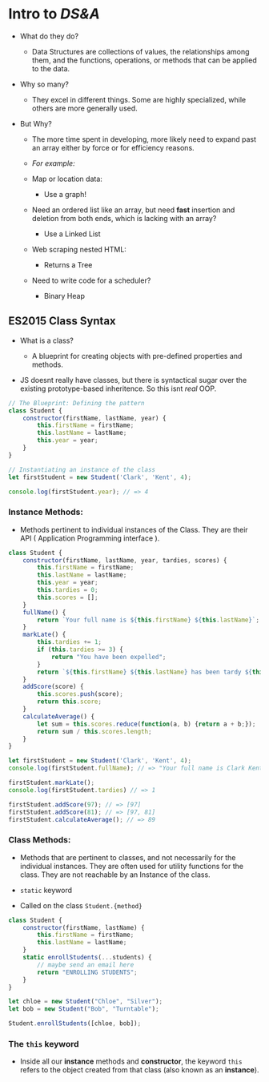 #  Intro to *DS&A*

- What do they do? 
    - Data Structures are collections of values, the relationships among them, and the functions, operations, or methods that can be applied to the data.

- Why so many?
    - They excel in different things. Some are highly specialized, while others are more generally used.

- But Why?
    - The more time spent in developing, more likely need to expand past an array either by force or for efficiency reasons.

    - *For example:*
    - Map or location data:
        - Use a graph!

    - Need an ordered list like an array, but need **fast** insertion and deletion from both ends, which is lacking with an array?
        - Use a Linked List

    - Web scraping nested HTML:
        - Returns a Tree

    - Need to write code for a scheduler?
        - Binary Heap


## ES2015 Class Syntax
- What is a class? 
     - A blueprint for creating objects with pre-defined properties and methods.

- JS doesnt really have classes, but there is syntactical sugar over the existing prototype-based inheritence. So this isnt *real* OOP.

```js
// The Blueprint: Defining the pattern
class Student {
    constructor(firstName, lastName, year) {
        this.firstName = firstName;
        this.lastName = lastName;
        this.year = year;
    }
}

// Instantiating an instance of the class
let firstStudent = new Student('Clark', 'Kent', 4);

console.log(firstStudent.year); // => 4
```

### Instance Methods:
- Methods pertinent to individual instances of the Class. They are their API ( Application Programming interface ).
```js
class Student {
    constructor(firstName, lastName, year, tardies, scores) {
        this.firstName = firstName;
        this.lastName = lastName;
        this.year = year;
        this.tardies = 0;
        this.scores = [];
    }
    fullName() {
        return `Your full name is ${this.firstName} ${this.lastName}`;
    }
    markLate() {
        this.tardies += 1;
        if (this.tardies >= 3) {
            return "You have been expelled";
        }
        return `${this.firstName} ${this.lastName} has been tardy ${this.tardies} times`;
    }
    addScore(score) {
        this.scores.push(score);
        return this.score;
    }
    calculateAverage() {
        let sum = this.scores.reduce(function(a, b) {return a + b;});
        return sum / this.scores.length;
    }
}

let firstStudent = new Student('Clark', 'Kent', 4);
console.log(firstStudent.fullName); // => "Your full name is Clark Kent"

firstStudent.markLate();
console.log(firstStudent.tardies) // => 1

firstStudent.addScore(97); // => [97]
firstStudent.addScore(81); // => [97, 81]
firstStudent.calculateAverage(); // => 89 
```

### Class Methods: 
- Methods that are pertinent to classes, and not necessarily for the individual instances. They are often used for utility functions for the class. They are not reachable by an Instance of the class.

- `static` keyword

- Called on the class `Student.{method}`

```js
class Student {
    constructor(firstName, lastName) {
        this.firstName = firstName;
        this.lastName = lastName;
    }
    static enrollStudents(...students) {
        // maybe send an email here
        return "ENROLLING STUDENTS";
    }
}

let chloe = new Student("Chloe", "Silver");
let bob = new Student("Bob", "Turntable");

Student.enrollStudents([chloe, bob]);
```

### The `this` keyword
- Inside all our **instance** methods and **constructor**, the keyword `this` refers to the object created from that class (also known as an **instance**).